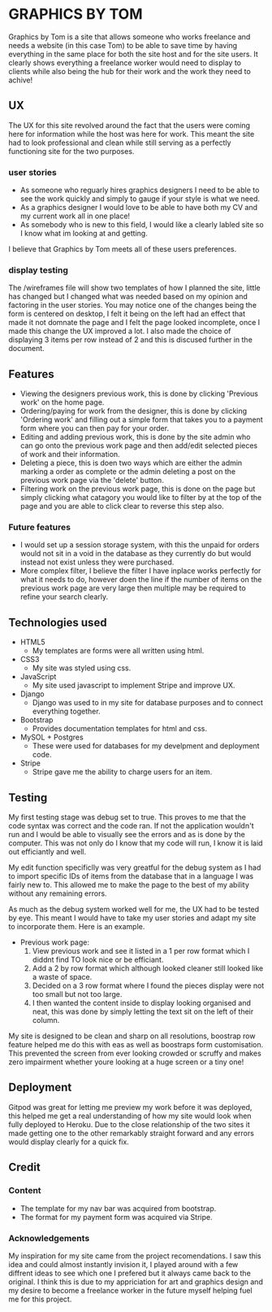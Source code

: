 # GRAPHICS BY TOM

Graphics by Tom is a site that allows someone who works freelance and needs a website (in this case Tom)
to be able to save time by having everything in the same place for both the site host and for the site users.
It clearly shows everything a freelance worker would need to display to clients while also being the hub for
their work and the work they need to achive!

## UX

The UX for this site revolved around the fact that the users were coming here for information while the host was
here for work. This meant the site had to look professional and clean while still serving as a perfectly functioning
site for the two purposes.

### user stories

- As someone who reguarly hires graphics designers I need to be able to see the work quickly and simply to gauge if your style is what we need.
- As a graphics designer I would love to be able to have both my CV and my current work all in one place!
- As somebody who is new to this field, I would like a clearly labled site so I know what im looking at and getting.

I believe that Graphics by Tom meets all of these users preferences.

### display testing

The /wireframes file will show two templates of how I planned the site, little has changed but I changed what was needed based on my opinion
and factoring in the user stories. You may notice one of the changes being the form is centered on desktop, I felt it being on the left had
an effect that made it not domnate the page and I felt the page looked incomplete, once I made this change the UX improved a lot. I also made
the choice of displaying 3 items per row instead of 2 and this is discused further in the document.

## Features

- Viewing the designers previous work, this is done by clicking 'Previous work' on the home page.
- Ordering/paying for work from the designer, this is done by clicking 'Ordering work' and filling out a simple form that takes
you to a payment form where you can then pay for your order.
- Editing and adding previous work, this is done by the site admin who can go onto the previous work page and then add/edit
selected pieces of work and their information.
- Deleting a piece, this is doen two ways which are either the admin marking a order as complete or the admin deleting a post on the previous
work page via the 'delete' button.
- Filtering work on the previous work page, this is done on the page but simply clicking what catagory you would like to 
filter by at the top of the page and you are able to click clear to reverse this step also.

### Future features

- I would set up a session storage system, with this the unpaid for orders would not sit in a void in the database as they currently
do but would instead not exist unless they were purchased.
- More complex filter, I believe the filter I have inplace works perfectly for what it needs to do, however doen the line
if the number of items on the previous work page are very large then multiple may be required to refine your search clearly.

## Technologies used

- HTML5
    - My templates are forms were all written using html.
- CSS3
    - My site was styled using css.
- JavaScript
    - My site used javascript to implement Stripe and improve UX.
- Django 
    - Django was used to in my site for database purposes and to connect everything together.
- Bootstrap
    - Provides documentation templates for html and css.
- MySOL + Postgres
    - These were used for databases for my develpment and deployment code.
- Stripe
    - Stripe gave me the ability to charge users for an item.


## Testing 

My first testing stage was debug set to true. This proves to me that the code syntax was correct and the code ran.
If not the application wouldn't run and I would be able to visually see the errors and as is done by the computer.
This was not only do I know that my code will run, I know it is laid out efficiantly and well.

My edit function specificlly was very greatful for the debug system as I had to import specific IDs of items from the
database that in a language I was fairly new to. This allowed me to make the page to the best of my ability without
any remaining errors.

As much as the debug system worked well for me, the UX had to be tested by eye. This meant I would have to take my user
stories and adapt my site to incorporate them. Here is an example.

- Previous work page:
    1. View previous work and see it listed in a 1 per row format which I diddnt find TO look nice or be efficiant.
    2. Add a 2 by row format which although looked cleaner still looked like a waste of space.
    3. Decided on a 3 row format where I found the pieces display were not too small but not too large.
    4. I then wanted the content inside to display looking organised and neat, this was done by simply letting the 
    text sit on the left of their column.

My site is designed to be clean and sharp on all resolutions, boostrap row feature helped me do this with eas as well as
boostraps form customisation. This prevented the screen from ever looking crowded or scruffy and makes zero impairment whether
youre looking at a huge screen or a tiny one!

## Deployment 

Gitpod was great for letting me preview my work before it was deployed, this helped me get a real understanding of how my site
would look when fully deployed to Heroku. Due to the close relationship of the two sites it made getting one to the other remarkably
straight forward and any errors would display clearly for a quick fix.

## Credit

### Content 

- The template for my nav bar was acquired from bootstrap.
- The format for my payment form was acquired via Stripe.

### Acknowledgements

My inspiration for my site came from the project recomendations. I saw this idea and could almost instantly invision it, I played around with
a few diffrent ideas to see which one I prefered but it always came back to the original. I think this is due to my appriciation for art
and graphics design and my desire to become a freelance worker in the future myself helping fuel me for this project.
